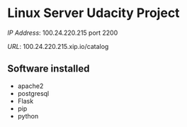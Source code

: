 # Linux Server Udacity Project

*IP Address*: 100.24.220.215 port 2200

*URL*: 100.24.220.215.xip.io/catalog

## Software installed
* apache2
* postgresql
* Flask
* pip
* python